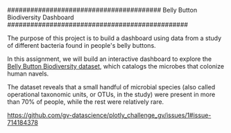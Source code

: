########################################   Belly Button Biodiversity Dashboard    ###############################################

The purpose of this project is to build a dashboard using data from a study of different bacteria found in people's belly buttons.

In this assignment, we will build an interactive dashboard to explore the [Belly Button Biodiversity dataset](http://robdunnlab.com/projects/belly-button-biodiversity/), which catalogs the microbes that colonize human navels.

The dataset reveals that a small handful of microbial species (also called operational taxonomic units, or OTUs, in the study) were present in more than 70% of people, while the rest were relatively rare.

https://github.com/gv-datascience/plotly_challenge_gv/issues/1#issue-714184378
